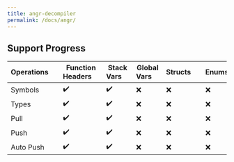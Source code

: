 ```yaml
---
title: angr-decompiler
permalink: /docs/angr/
---
```


## Support Progress

| Operations&nbsp;&nbsp;&nbsp;&nbsp; | Function Headers&nbsp;&nbsp;&nbsp;&nbsp; | Stack Vars&nbsp;&nbsp;&nbsp;&nbsp; | Global Vars&nbsp;&nbsp;&nbsp;&nbsp; | Structs&nbsp;&nbsp;&nbsp;&nbsp; | Enums&nbsp;&nbsp;&nbsp;&nbsp; | Comments&nbsp;&nbsp;&nbsp;&nbsp; |
|------------------------------------|------------------------------------------|------------------------------------|-------------------------------------|---------------------------------|-------------------------------|----------------------------------|
| Symbols   	                        | :heavy_check_mark: 	                     | :heavy_check_mark:    	            | :x: 					                           | :x: 					                       | :x: 					                     | :heavy_check_mark: 	             |
| Types     	                        | :heavy_check_mark: 	                     | :heavy_check_mark:    	            | :x: 					                           | :x: 					                       | :x: 					                     | :heavy_check_mark: 	             |
| Pull      	                        | :heavy_check_mark: 	                     | :heavy_check_mark:    	            | :x: 					                           | :x: 					                       | :x: 					                     | :heavy_check_mark: 	             |
| Push      	                        | :heavy_check_mark:                       | :heavy_check_mark:		               | :x:					                            | :x:					                        | :x: 					                     | :heavy_check_mark: 					         |
| Auto Push 	                        | :heavy_check_mark:                       | :heavy_check_mark:		               | :x:					                            | :x:					                        | :x: 					                     | :heavy_check_mark: 					         |
